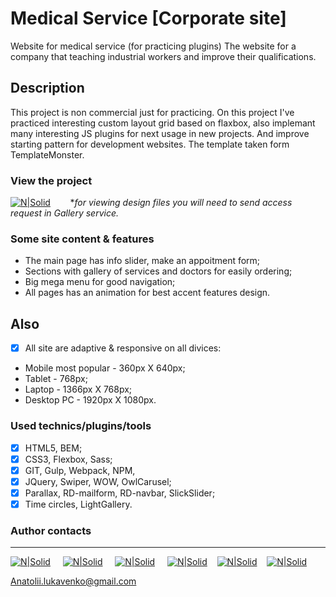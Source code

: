 # Medical Service [Corporate site]

Website for medical service (for practicing plugins)
The website for a company that teaching industrial workers and improve their qualifications.

## Description

This project is non commercial just for practicing. On this project I've practiced interesting custom layout grid based on flaxbox, also implemant many interesting JS plugins for next usage in new projects. And improve starting pattern for development websites. The template taken form TemplateMonster.

### View the project

 [![N|Solid](https://i.ibb.co/yyWCmC7/readme-site-buttons-03.png)](https://medicalservice.000webhostapp.com/) &nbsp;&nbsp;&nbsp;&nbsp;&nbsp;&nbsp;
 **for viewing design files you will need to send access request in Gallery service.*

### Some site content & features

- The main page has info slider, make an appoitment form;
- Sections with gallery of services and doctors for easily ordering;
- Big mega menu for good navigation;
- All pages has an animation for best accent features design.



## Also

- [x] All site are adaptive & responsive on all divices:
 - Mobile most popular - 360px X 640px;
 - Tablet - 768px;
 - Laptop - 1366px X 768px;
 - Desktop PC - 1920px X 1080px.

### Used technics/plugins/tools

- [x] HTML5, BEM;
- [x] CSS3, Flexbox, Sass; 
- [x] GIT, Gulp, Webpack, NPM, 
- [x] JQuery, Swiper, WOW, OwlCarusel;
- [x] Parallax, RD-mailform, RD-navbar, SlickSlider;
- [x] Time circles, LightGallery.

### Author contacts
---
 [![N|Solid](https://image.ibb.co/kxmx5T/facebook_icon_2.png)](https://www.facebook.com/profile.php?id=100004768836692) &nbsp; &nbsp; [![N|Solid](https://image.ibb.co/gjgmzo/linkedin_icon_2.png)](https://www.linkedin.com/in/anatolii-lukavenko/) &nbsp; &nbsp; [![N|Solid](https://image.ibb.co/hsM8C8/cv_icon_2.png)](https://luancv.000webhostapp.com/) &nbsp; &nbsp; [![N|Solid](https://image.ibb.co/cw7UkT/mail_icon_2.png)](Anatolii.lukavenko@gmail.com)&nbsp; &nbsp; [![N|Solid](https://i.ibb.co/YLnMgNr/blog.png)](https://blogluan.000webhostapp.com/)&nbsp; &nbsp; [![N|Solid](https://i.ibb.co/K71YFpB/upwork.png)](https://www.upwork.com/o/profiles/users/_~0166e2e8e838bcaeff/)  


 Anatolii.lukavenko@gmail.com

